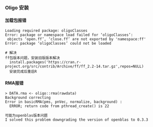 
### Oligo 安装

#### 加载包报错

    Loading required package: oligoClasses
    Error: package or namespace load failed for ‘oligoClasses’:
     objects ‘open.ff’, ‘close.ff’ are not exported by 'namespace:ff'
    Error: package ‘oligoClasses’ could not be loaded
    
    # 解决
    ff包版本问题，安装旧版版本解决
      install.packages('https://cran.r-project.org/src/contrib/Archive/ff/ff_2.2-14.tar.gz',repos=NULL)
      安装完成后重启R
      
#### RMA报错

    > DATA.rma <- oligo::rma(rawdata)
    Background correcting
    Error in basicRMA(pms, pnVec, normalize, background) : 
      ERROR; return code from pthread_create() is 22
      
    可能为openblas版本问题
    I solved this problem downgrading the version of openblas to 0.3.3
